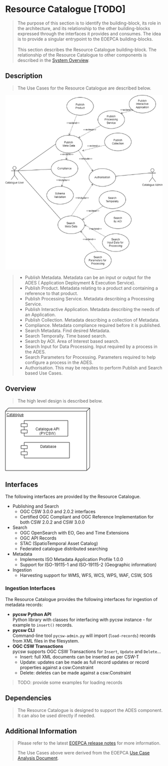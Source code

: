 # Resource Catalogue [TODO]

> The purpose of this section is to identify the building-block, its role in the architecture, and its relationship to the other building-blocks expressed through the interfaces it provides and consumes. The idea is to provide a singular entrypoint to the EOEPCA building-blocks.<br><br>
> This section describes the Resource Catalogue building-block. The relationship of the Resource Catalogue to other components is described in the <a href="../../system/overview/">System Overview</a>.


## Description

> The Use Cases for the Resource Catalogue are described below.

![EOEPCA Resource Catalogue Use Cases](../../img/resources/EOEPCA-Resource-Cat-Use-Cases.drawio.png)

> * Publish Metadata. Metadata can be an input or output for the ADES ( Application Deployment & Execution Service).
> * Publish Product. Metadata relating to a product and containing a reference to that product.
> * Publish Processing Service. Metadata describing a Processing Service.
> * Publish Interactive Application. Metadata describing the needs of an Application.
> * Publish Collection.  Metadata describing a collection of Metadata.
> * Compliance. Metadata compliance required before it is published. 
> * Search Metadata.  Find desired Metadata.
> * Search Temporally. Time based search. 
> * Search by AOI. Area of Interest based search. 
> * Search Input for Data Processing. Input required by a process in the ADES.
> * Search Parameters for Processing. Parameters required to help configure a process in the ADES.
> * Authorisation. This may be requites to perform Publish and Search based Use Cases.


## Overview

> The high level design is described below.

![EOEPCA Resource Catalogue Use Cases](../../img/resources/EOEPCA-Resource-Catalog-Deployment-Diagram.drawio.png)


## Interfaces

The following interfaces are provided by the Resource Catalogue.

* Publishing and Search
    * OGC CSW 3.0.0 and 2.0.2 interfaces
    * Certified OGC Compliant and OGC Reference Implementation for both CSW 2.0.2 and CSW 3.0.0
* Search
    * OGC OpenSearch with EO, Geo and Time Extensions
    * OGC API Records
    * STAC (SpatioTemporal Asset Catalog)
    * Federated catalogue distributed searching
* Metadata
    * Implements ISO Metadata Application Profile 1.0.0
    * Support for ISO-19115-1 and ISO-19115-2  (Geographic information)
* Ingestion
    * Harvesting support for WMS, WFS, WCS, WPS, WAF, CSW, SOS

### Ingestion Interfaces

The Resource Catalogue provides the following interfaces for ingestion of metadata records:

* **pycsw Python API**<br>
  Python library with classes for interfacing with pycsw instance - for example to `insert()` records.
* **pycsw CLI**<br>
  Command-line tool `pycsw-admin.py` will import (`load-records`) records from XML files in the filesystem.
* **OGC CSW Transactions**<br>
  pycsw supports OGC CSW Transactions for `Insert`, `Update` and `Delete`...
  * Insert: full XML documents can be inserted as per CSW-T
  * Update: updates can be made as full record updates or record properties against a csw:Constraint
  * Delete: deletes can be made against a csw:Constraint

> TODO: provide some examples for loading records

## Dependencies

> The Resource Catalogue is designed to support the ADES component. It can also be used directly if needed.

## Additional Information

> Please refer to the latest <a href="https://github.com/EOEPCA/eoepca/tree/develop/release-notes">EOEPCA release notes</a> for more information. 
> 
> The Use Cases above were derived from the EOEPCA <a href="https://eoepca.github.io">Use Case Analysis Document</a>.

